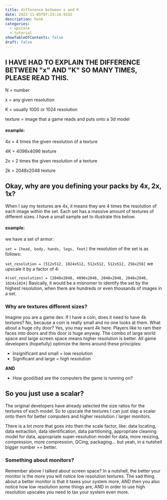 ```yaml
---
title: difference between x and K
date: 2022-11-05T07:23:24.933Z
description: honk
categories:
  - upscale
  - tutorial
showTableOfContents: false
draft: false
---
```

## I HAVE HAD TO EXPLAIN THE DIFFERENCE BETWEEN "x" AND "K" SO MANY TIMES, PLEASE READ THIS.

N = number


x = any given resolution


K = usually 1000 or 1024 resolution


texture = image that a game reads and puts onto a 3d model

#### example:

4x = 4 times the given resolution of a texture


4K = 4096x4096 texture

2x = 2 times the given resolution of a texture


2k = 2048x2048 texture

## Okay, why are you defining your packs by 4x, 2x, 1x?

When I say my textures are 4x, it means they are 4 times the resolution of each image within the set. Each set has a massive amount of textures of different sizes. I have a small sample set to illustrate this below.

#### example:

we have a set of armor:


`set = [head, body, hands, legs, feet]`
the resolution of the set is as follows:


`set_resolution = [512x512, 1024x512, 512x512, 512x512, 256x256]`
we upscale it by a factor of 4:


`4(set_resolution) = [2048x2048, 4096x2048, 2048x2048, 2048x2048, 1024x1024]`
Basically, it would be a misnomer to identify the set by the highest resolution, when there are hundreds or even thousands of images in a set.

### Why are textures different sizes?

Imagine you are a game dev. If I have a coin, does it need to have 4k textures? No, because a coin is really small and no one looks at them. What about a huge city door? Yes, you may want 4k here. Players like to ram their faces into doors and this door is huge anyway. The combo of large world space and large screen space means higher resolution is better. All game developers (hopefully) optimize the items around these principles:

* Insignificant and small = low resolution 
* Significant and large = high resolution

**AND**

* How good/bad are the computers the game is running on?

## So you just use a scalar?

The original developers have already selected the size ratios for the textures of each model. So to upscale the textures I can just slap a scalar onto them for better computers and higher resolution / larger monitors. 

There is a lot more that goes into then the scale factor, like:
data locating, data extraction, data identification, data partitioning, appropriate cleaning model for data, appropriate super-resolution model for data, more resizing, compression, more compression, QCing, packaging...
but yeah, in a nutshell bigger number == better.

### Something about monitors?

Remember above I talked about screen space? In a nutshell, the better your monitor is the more you will notice low resolution textures. The sad thing about a better monitor is that it taxes your system more, AND then you also notice how low resolution some things are, AND in order to use high resolution upscales you need to tax your system even more.